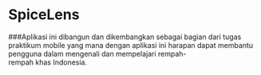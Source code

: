 # SpiceLens
###Aplikasi ini dibangun dan dikembangkan sebagai bagian dari tugas praktikum mobile yang mana dengan aplikasi ini harapan dapat membantu pengguna dalam mengenali dan mempelajari rempah-rempah khas Indonesia.
